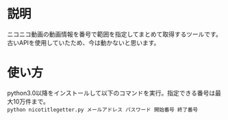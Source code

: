 # 説明

ニコニコ動画の動画情報を番号で範囲を指定してまとめて取得するツールです。  
古いAPIを使用していたため、今は動かないと思います。  
  
# 使い方

python3.0以降をインストールして以下のコマンドを実行。指定できる番号は最大10万件まで。  
```python nicotitlegetter.py メールアドレス パスワード 開始番号 終了番号```
